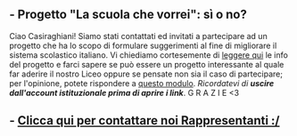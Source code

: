 ## - Progetto "La scuola che vorrei": sì o no?
Ciao Casiraghiani! Siamo stati contattati ed invitati a partecipare ad un progetto che ha lo scopo di formulare suggerimenti al fine di migliorare il sistema scolastico italiano. Vi chiediamo cortesemente di [leggere qui](https://drive.google.com/file/d/1txu8fFUUvYHqka92TMBjVFGyxl83cWhe/view?usp=sharing) le info del progetto e farci sapere se può essere un progetto interessante al quale far aderire il nostro Liceo oppure se pensate non sia il caso di partecipare; per l'opinione, potete rispondere a [questo modulo](https://docs.google.com/forms/d/e/1FAIpQLSevpjynln62qBnGPm3a3yJv9W9B2nxUXQwKubElMdSAEBjq4w/viewform?usp=sf_link). _Ricordatevi di **uscire dall'account istituzionale prima di aprire i link**_. G R A Z I E <3

## - [Clicca qui per contattare noi Rappresentanti :/](https://docs.google.com/forms/d/e/1FAIpQLSfKS3-fOGByvowEZ4CvDTi7U5-nvCvK1FUykII456HmZSHFjw/viewform?usp=sf_link)
